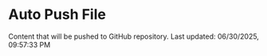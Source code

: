 # Auto Push File

Content that will be pushed to GitHub repository.
Last updated: 06/30/2025, 09:57:33 PM